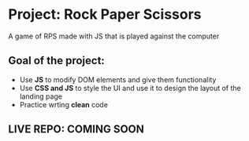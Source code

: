 <h1>Project: Rock Paper Scissors</h1>
<p>A game of RPS made with JS that is played against the computer</p>
<h2>Goal of the project:</h2>
<ul>
    <li>Use <strong>JS</strong> to modify DOM elements and give them functionality</li>
    <li>Use <strong>CSS and JS</strong> to style the UI and use it to design the layout of the landing page</li>
    <li>Practice wrting <strong>clean</strong> code</li>
</ul>
<h2>LIVE REPO: COMING SOON</h2>